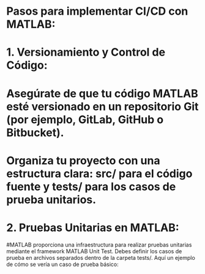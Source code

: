# Pasos para implementar CI/CD con MATLAB:
# 1. Versionamiento y Control de Código:
# Asegúrate de que tu código MATLAB esté versionado en un repositorio Git (por ejemplo, GitLab, GitHub o Bitbucket).
# Organiza tu proyecto con una estructura clara: src/ para el código fuente y tests/ para los casos de prueba unitarios.
# 2. Pruebas Unitarias en MATLAB:
#MATLAB proporciona una infraestructura para realizar pruebas unitarias mediante el framework MATLAB Unit Test. Debes definir los casos de prueba en archivos separados dentro de la carpeta tests/. Aquí un ejemplo de cómo se vería un caso de prueba básico:
